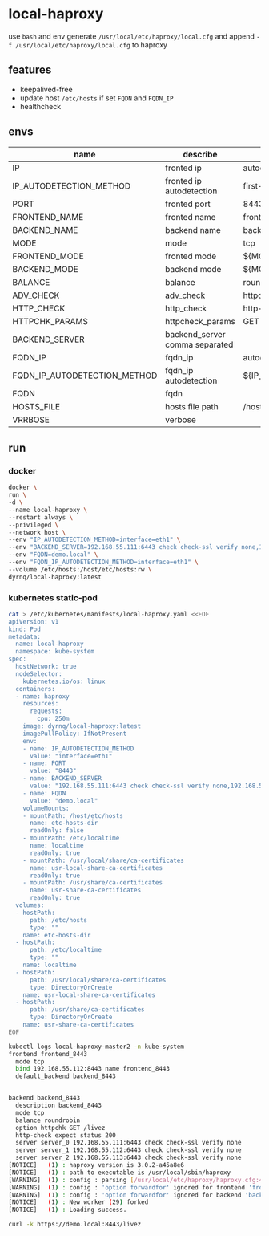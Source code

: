 # local-haproxy

use `bash` and env generate `/usr/local/etc/haproxy/local.cfg` and append `-f /usr/local/etc/haproxy/local.cfg` to haproxy

## features

- keepalived-free
- update host `/etc/hosts` if set `FQDN` and `FQDN_IP`
- healthcheck

## envs

| name                         | describe                       | default                      |
|------------------------------|--------------------------------|------------------------------|
| IP                           | fronted ip                     | autodetect                   |
| IP_AUTODETECTION_METHOD      | fronted ip autodetection       | first-found                  |
| PORT                         | fronted port                   | 8443                         |
| FRONTEND_NAME                | fronted name                   | frontend_${PORT}             |
| BACKEND_NAME                 | backend name                   | backend_${PORT}              |
| MODE                         | mode                           | tcp                          |
| FRONTEND_MODE                | fronted mode                   | ${MODE}                      |
| BACKEND_MODE                 | backend mode                   | ${MODE}                      |
| BALANCE                      | balance                        | roundrobin                   |
| ADV_CHECK                    | adv_check                      | httpchk                      |
| HTTP_CHECK                   | http_check                     | http-check expect status 200 |
| HTTPCHK_PARAMS               | httpcheck_params               | GET /livez                   |
| BACKEND_SERVER               | backend_server comma separated |                              |
| FQDN_IP                      | fqdn_ip                        | autodetect                   |
| FQDN_IP_AUTODETECTION_METHOD | fqdn_ip autodetection          | ${IP_AUTODETECTION_METHOD}   |
| FQDN                         | fqdn                           |                              |
| HOSTS_FILE                   | hosts file path                | /host/etc/hosts              |
| VRRBOSE                      | verbose                        |                              |

## run

### docker

```bash
docker \
run \
-d \
--name local-haproxy \
--restart always \
--privileged \
--network host \
--env "IP_AUTODETECTION_METHOD=interface=eth1" \
--env "BACKEND_SERVER=192.168.55.111:6443 check check-ssl verify none,192.168.55.112:6443 check check-ssl verify none,192.168.55.113:6443 check check-ssl verify none" \
--env "FQDN=demo.local" \
--env "FQDN_IP_AUTODETECTION_METHOD=interface=eth1" \
--volume /etc/hosts:/host/etc/hosts:rw \
dyrnq/local-haproxy:latest
```

### kubernetes static-pod

```bash
cat > /etc/kubernetes/manifests/local-haproxy.yaml <<EOF
apiVersion: v1
kind: Pod
metadata:
  name: local-haproxy
  namespace: kube-system
spec:
  hostNetwork: true
  nodeSelector:
    kubernetes.io/os: linux
  containers:
  - name: haproxy
    resources:
      requests:
        cpu: 250m
    image: dyrnq/local-haproxy:latest
    imagePullPolicy: IfNotPresent
    env:
    - name: IP_AUTODETECTION_METHOD
      value: "interface=eth1"
    - name: PORT
      value: "8443"
    - name: BACKEND_SERVER
      value: "192.168.55.111:6443 check check-ssl verify none,192.168.55.112:6443 check check-ssl verify none,192.168.55.113:6443 check check-ssl verify none"
    - name: FQDN
      value: "demo.local"
    volumeMounts:
    - mountPath: /host/etc/hosts
      name: etc-hosts-dir
      readOnly: false
    - mountPath: /etc/localtime
      name: localtime
      readOnly: true
    - mountPath: /usr/local/share/ca-certificates
      name: usr-local-share-ca-certificates
      readOnly: true
    - mountPath: /usr/share/ca-certificates
      name: usr-share-ca-certificates
      readOnly: true
  volumes:
  - hostPath:
      path: /etc/hosts
      type: ""
    name: etc-hosts-dir
  - hostPath:
      path: /etc/localtime
      type: ""
    name: localtime
  - hostPath:
      path: /usr/local/share/ca-certificates
      type: DirectoryOrCreate
    name: usr-local-share-ca-certificates
  - hostPath:
      path: /usr/share/ca-certificates
      type: DirectoryOrCreate
    name: usr-share-ca-certificates
EOF
```


```bash
kubectl logs local-haproxy-master2 -n kube-system
frontend frontend_8443
  mode tcp
  bind 192.168.55.112:8443 name frontend_8443
  default_backend backend_8443


backend backend_8443
  description backend_8443
  mode tcp
  balance roundrobin
  option httpchk GET /livez
  http-check expect status 200
  server server_0 192.168.55.111:6443 check check-ssl verify none
  server server_1 192.168.55.112:6443 check check-ssl verify none
  server server_2 192.168.55.113:6443 check check-ssl verify none
[NOTICE]   (1) : haproxy version is 3.0.2-a45a8e6
[NOTICE]   (1) : path to executable is /usr/local/sbin/haproxy
[WARNING]  (1) : config : parsing [/usr/local/etc/haproxy/haproxy.cfg:46] : 'option httplog' not usable with frontend 'frontend_8443' (needs 'mode http'). Falling back to 'option tcplog'.
[WARNING]  (1) : config : 'option forwardfor' ignored for frontend 'frontend_8443' as it requires HTTP mode.
[WARNING]  (1) : config : 'option forwardfor' ignored for backend 'backend_8443' as it requires HTTP mode.
[NOTICE]   (1) : New worker (29) forked
[NOTICE]   (1) : Loading success.
```

```bash
curl -k https://demo.local:8443/livez
```